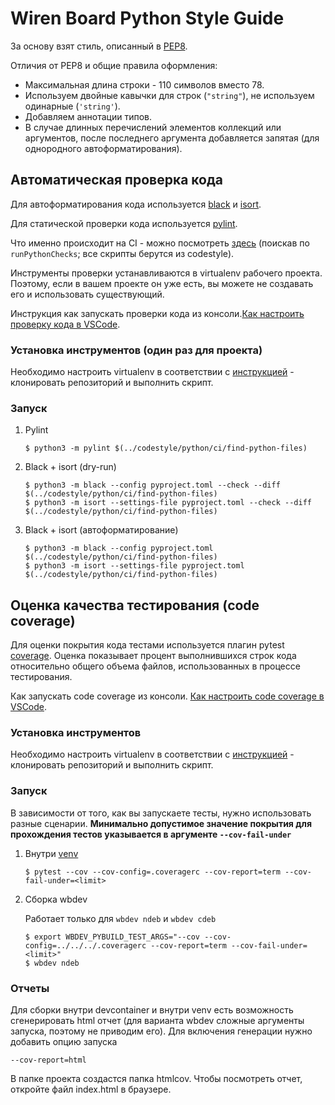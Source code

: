 # Wiren Board Python Style Guide

За основу взят стиль, описанный в [PEP8](https://peps.python.org/pep-0008/). 

Отличия от PEP8 и общие правила оформления:
 * Максимальная длина строки - 110 символов вместо 78.
 * Используем двойные кавычки для строк (`"string"`), не используем одинарные (`'string'`).
 * Добавляем аннотации типов.
 * В случае длинных перечислений элементов коллекций или аргументов, после последнего аргумента добавляется запятая (для однородного автоформатирования).


## Автоматическая проверка кода

Для автоформатирования кода используется [black](https://github.com/psf/black) и [isort](https://github.com/PyCQA/isort). 

Для статической проверки кода используется [pylint](https://github.com/pylint-dev/pylint).

Что именно происходит на CI - можно посмотреть [здесь](https://github.com/wirenboard/jenkins-pipeline-lib/blob/master/vars/wb.groovy) (поискав по ```runPythonChecks```; все скрипты берутся из codestyle). 

Инструменты проверки устанавливаются в virtualenv рабочего проекта. Поэтому, если в вашем проекте он уже есть, вы можете не создавать его и использовать существующий.

Инструкция как запускать проверки кода из консоли.[Как настроить проверку кода в VSCode]().

### Установка инструментов (один раз для проекта)

Необходимо настроить virtualenv в соответствии с [инструкцией]() - клонировать репозиторий и выполнить скрипт.

### Запуск

1. Pylint
    ```console
    $ python3 -m pylint $(../codestyle/python/ci/find-python-files)
    ```

2. Black + isort (dry-run)
    ```console
    $ python3 -m black --config pyproject.toml --check --diff $(../codestyle/python/ci/find-python-files)
    $ python3 -m isort --settings-file pyproject.toml --check --diff $(../codestyle/python/ci/find-python-files)
    ```

3. Black + isort (автоформатирование)
    ```console
    $ python3 -m black --config pyproject.toml $(../codestyle/python/ci/find-python-files)
    $ python3 -m isort --settings-file pyproject.toml $(../codestyle/python/ci/find-python-files)
    ```


## Оценка качества тестирования (code coverage)

Для оценки покрытия кода тестами используется плагин pytest [coverage](https://github.com/pytest-dev/pytest-cov). 
Оценка показывает процент выполнившихся строк кода относительно общего объема файлов, использованных в процессе тестирования.

Как запускать code coverage из консоли. [Как настроить code coverage в VSCode]().

### Установка инструментов

Необходимо настроить virtualenv в соответствии с [инструкцией]() - клонировать репозиторий и выполнить скрипт.

### Запуск

В зависимости от того, как вы запускаете тесты, нужно использовать разные сценарии.
**Минимально допустимое значение покрытия для прохождения тестов указывается в аргументе `--cov-fail-under`** 

1. Внутри [venv](#установка-инструментов-один-раз-для-проекта)

    ```console
    $ pytest --cov --cov-config=.coveragerc --cov-report=term --cov-fail-under=<limit>
    ```

2. Сборка wbdev

    Работает только для `wbdev ndeb` и `wbdev cdeb`
    ```console
    $ export WBDEV_PYBUILD_TEST_ARGS="--cov --cov-config=../../../.coveragerc --cov-report=term --cov-fail-under=<limit>"
    $ wbdev ndeb
    ```

### Отчеты

Для сборки внутри devcontainer и внутри venv есть возможность сгенерировать html отчет (для варианта wbdev сложные аргументы запуска, поэтому не приводим его). Для включения генерации нужно добавить опцию запуска
```console
--cov-report=html
```
В папке проекта создастся папка htmlcov. Чтобы посмотреть отчет, откройте файл index.html в браузере.
